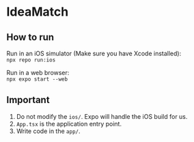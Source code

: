 # IdeaMatch
## How to run
Run in an iOS simulator (Make sure you have Xcode installed):  
`npx repo run:ios`

Run in a web browser:  
`npx expo start --web`

## Important
1. Do not modify the `ios/`. Expo will handle the iOS build for us.
2. `App.tsx` is the application entry point.
3. Write code in the `app/`.